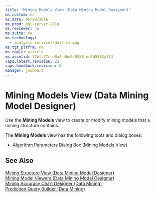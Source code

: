 ```yaml
---
title: "Mining Models View (Data Mining Model Designer)"
ms.custom: na
ms.date: 06/29/2016
ms.prod: sql-server-2016
ms.reviewer: na
ms.suite: na
ms.technology: 
  - analysis-services/data-mining
ms.tgt_pltfrm: na
ms.topic: article
ms.assetid: f7bfc77c-e0a4-4bd0-9358-ee1d5562a7f3
caps.latest.revision: 22
caps.handback.revision: 0
manager: jhubbard
---
```

# Mining Models View (Data Mining Model Designer)
Use the **Mining Models** view to create or modify mining models that a mining structure contains.  
  
 The **Mining Models** view has the following tools and dialog boxes:  
  
-   [Algorithm Parameters Dialog Box (Mining Models View)](../../Topics/TopicNameNotContainA/Algorithm-Parameters-Dialog-Box--Mining-Models-View-.md)  
  
## See Also  
 [Mining Structure View (Data Mining Model Designer)](../../Topics/TopicNameNotContainA/Mining-Structure-View--Data-Mining-Model-Designer-.md)   
 [Mining Model Viewers (Data Mining Model Designer)](../../Topics/TopicNameNotContainA/Mining-Model-Viewers--Data-Mining-Model-Designer-.md)   
 [Mining Accuracy Chart Designer (Data Mining)](../../Topics/TopicNameNotContainA/Mining-Accuracy-Chart-Designer--Data-Mining-.md)   
 [Prediction Query Builder (Data Mining)](../../Topics/TopicNameNotContainA/Prediction-Query-Builder--Data-Mining-.md)